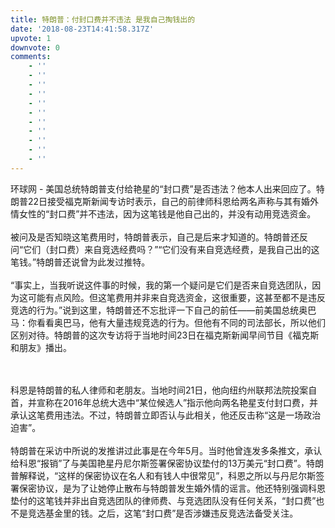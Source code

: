 ```yaml
---
title: 特朗普：付封口费并不违法 是我自己掏钱出的
date: '2018-08-23T14:41:58.317Z'
upvote: 1
downvote: 0
comments:
    - ''
    - ''
    - ''
    - ''
    - ''
    - ''
    - ''
    - ''
    - ''
    - ''
    - ''
---
```


<div class="article">环球网 - 美国总统特朗普支付给艳星的“封口费”是否违法？他本人出来回应了。特朗普22日接受福克斯新闻专访时表示，自己的前律师科恩给两名声称与其有婚外情女性的“封口费”并不违法，因为这笔钱是他自己出的，并没有动用竞选资金。<br><br>被问及是否知晓这笔费用时，特朗普表示，自己是后来才知道的。特朗普还反问“它们（封口费）来自竞选经费吗？”“它们没有来自竞选经费，是我自己出的这笔钱。”特朗普还说曾为此发过推特。<br><br>“事实上，当我听说这件事的时候，我的第一个疑问是它们是否来自竞选团队，因为这可能有点风险。但这笔费用并非来自竞选资金，这很重要，这甚至都不是违反竞选的行为。”说到这里，特朗普还不忘批评一下自己的前任——前美国总统奥巴马：你看看奥巴马，他有大量违规竞选的行为。但他有不同的司法部长，所以他们区别对待。特朗普的这次专访将于当地时间23日在福克斯新闻早间节目《福克斯和朋友》播出。<br><br><div style=""><img src="https://p0.ifengimg.com/pmop/2018/0823/35645819773542A1A457A7CDE026D6D198F64EA5_size56_w1013_h468.jpeg" alt=""></div><p><br>科恩是特朗普的私人律师和老朋友。当地时间21日，他向纽约州联邦法院投案自首，并宣称在2016年总统大选中“某位候选人”指示他向两名艳星支付封口费，并承认这笔费用违法。不过，特朗普立即否认与此相关，他还反击称“这是一场政治迫害”。<br><br>特朗普在采访中所说的发推讲过此事是在今年5月。当时他曾连发多条推文，承认给科恩“报销”了与美国艳星丹尼尔斯签署保密协议垫付的13万美元“封口费”。特朗普解释说，“这样的保密协议在名人和有钱人中很常见”，科恩之所以与丹尼尔斯签署保密协议，是为了让她停止散布与特朗普发生婚外情的谣言。他还特别强调科恩垫付的这笔钱并非出自竞选团队的律师费、与竞选团队没有任何关系，“封口费”也不是竞选基金里的钱。之后，这笔“封口费”是否涉嫌违反竞选法备受关注。</p></div>
